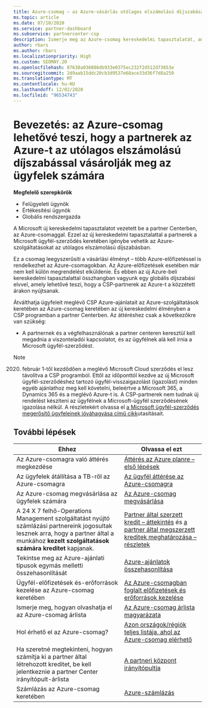 ```yaml
---
title: Azure-csomag – az Azure-vásárlás utólagos elszámolású díjszabása
ms.topic: article
ms.date: 07/10/2020
ms.service: partner-dashboard
ms.subservice: partnercenter-csp
description: Ismerje meg az Azure-csomag kereskedelmi tapasztalatát, amellyel az Azure-szolgáltatásokat az ügyfeleknek szóló utólagos elszámolású díjszabás keretében vásárolhatja meg. Ismerje meg az új biztonsági követelményeket is.
author: rbars
ms.author: rbars
ms.localizationpriority: High
ms.custom: SEOMAY.20
ms.openlocfilehash: 87638a036086db933e0375ec232f2d512d73653e
ms.sourcegitcommit: 2d9aab15ddc20cb3d9537e68ace33d36f7d8a250
ms.translationtype: MT
ms.contentlocale: hu-HU
ms.lasthandoff: 12/02/2020
ms.locfileid: "96534743"
---
```

# <a name="introduction-azure-plan-lets-partners-buy-azure-at-pay-as-you-go-rates-for-customers"></a>Bevezetés: az Azure-csomag lehetővé teszi, hogy a partnerek az Azure-t az utólagos elszámolású díjszabással vásárolják meg az ügyfelek számára

**Megfelelő szerepkörök**

- Felügyeleti ügynök
- Értékesítési ügynök
- Globális rendszergazda

A Microsoft új kereskedelmi tapasztalatot vezetett be a partner Centerben, az Azure-csomaggal.  Ezzel az új kereskedelmi tapasztalattal a partnerek a Microsoft ügyfél-szerződés keretében igénybe vehetik az Azure-szolgáltatásokat az utólagos elszámolású díjszabásban.

Ez a csomag leegyszerűsíti a vásárlási élményt – több Azure-előfizetéssel is rendelkezhet az Azure-csomagokban. Az Azure-előfizetések esetében már nem kell külön megrendelést elküldenie. És ebben az új Azure-beli kereskedelmi tapasztalattal összhangban vagyunk egy globális díjszabási elvvel, amely lehetővé teszi, hogy a CSP-partnerek az Azure-t a közzétett árakon nyújtsanak.

Átválthatja ügyfeleit meglévő CSP Azure-ajánlatait az Azure-szolgáltatások keretében az Azure-csomag keretében az új kereskedelmi élményben a CSP programban a partner Centerben. Az áttéréshez csak a következőkre van szükség:

- A partnernek és a végfelhasználónak a partner centeren keresztül kell megadnia a viszonteladói kapcsolatot, és az ügyfélnek alá kell írnia a Microsoft ügyfél-szerződést.

>[!Note]
>2020. február 1-től kezdődően a meglévő Microsoft Cloud szerződés el lesz távolítva a CSP programból. Ettől az időponttól kezdve az új Microsoft ügyfél-szerződéshez tartozó ügyfél-visszaigazolást (igazolást) minden egyéb ajánlathoz meg kell követelni, beleértve a Microsoft 365, a Dynamics 365 és a meglévő Azure-t is. A CSP-partnerek nem tudnak új rendelést készíteni az ügyfélnek a Microsoft-ügyfél szerződésének igazolása nélkül. A részletekért olvassa el [a Microsoft ügyfél-szerződés megerősítő ügyfeleinek jóváhagyása című cikk](confirm-customer-agreement.md)utasításait.


## <a name="next-steps"></a>További lépések

|**Ehhez**   |**Olvassa el ezt**   |
|------------------|---------------------|
|Az Azure-csomagra való áttérés megkezdése|[Áttérés az Azure planre – első lépések](azure-plan-get-started.md)
|Az ügyfelek átállítása a TB-ről az Azure-csomagra|[Az ügyfél áttérése az Azure-csomagra](azure-plan-transition.md)|
|Az Azure-csomag megvásárlása az ügyfelek számára|[Az Azure-csomag megvásárlása](purchase-azure-plan.md)|
|A 24 X 7 felhő-Operations Management szolgáltatást nyújtó számlázási partnereink jogosultak lesznek arra, hogy a partner által a munkához **kezelt szolgáltatások számára kreditet** kapjanak.|[Partner által szerzett kredit – áttekintés](partner-earned-credit.md) és [a partner által megszerzett kreditek meghatározása – részletek](partner-earned-credit-explanation.md)|
|Tekintse meg az Azure-ajánlati típusok egymás melletti összehasonlítását|[Azure-ajánlatok összehasonlítása](compare-azure-offers.md)|
|Ügyfél-előfizetések és-erőforrások kezelése az Azure-csomag keretében|[Az Azure-csomagban foglalt előfizetések és erőforrások kezelése](azure-plan-manage.md)|
|Ismerje meg, hogyan olvashatja el az Azure-csomag árlista   |[Az Azure-csomag árlista magyarázata](azure-plan-price-list.md)|
|Hol érhető el az Azure-csomag?|[Azon országok/régiók teljes listája, ahol az Azure-csomag elérhető](https://query.prod.cms.rt.microsoft.com/cms/api/am/binary/RE3QN0x)
|Ha szeretné megtekinteni, hogyan számítja ki a partner által létrehozott kreditet, be kell jelentkeznie a partner Center irányítópult-árlista|[A partneri központ irányítópultja](https://partner.microsoft.com/dashboard/home)|
|Számlázás az Azure-csomag keretében|[Azure-számlázás](azure-plan-billing.md)|
